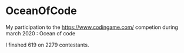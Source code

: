 # OceanOfCode
My participation to the https://www.codingame.com/ competion during march 2020 : Ocean of code

I finshed 619 on 2279 contestants.

